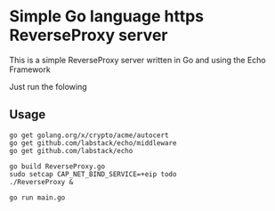 # Simple Go language https ReverseProxy server

This is a simple ReverseProxy server written in Go and using the Echo Framework

Just run the folowing

## Usage
```
go get golang.org/x/crypto/acme/autocert
go get github.com/labstack/echo/middleware
go get github.com/labstack/echo

go build ReverseProxy.go
sudo setcap CAP_NET_BIND_SERVICE=+eip todo
./ReverseProxy &

go run main.go

```
